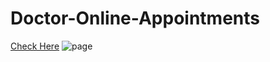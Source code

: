 # Doctor-Online-Appointments
<a href="https://varun-114.github.io/Doctor-Online-Appointments/" target="_blank">Check Here</a>
![page](https://user-images.githubusercontent.com/104016548/195070147-3c9dfdf2-ad39-4970-beb5-0aed889c4245.JPG)
